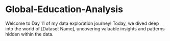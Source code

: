 # Global-Education-Analysis
Welcome to Day 11 of my data exploration journey! Today, we dived deep into the world of [Dataset Name], uncovering valuable insights and patterns hidden within the data.
